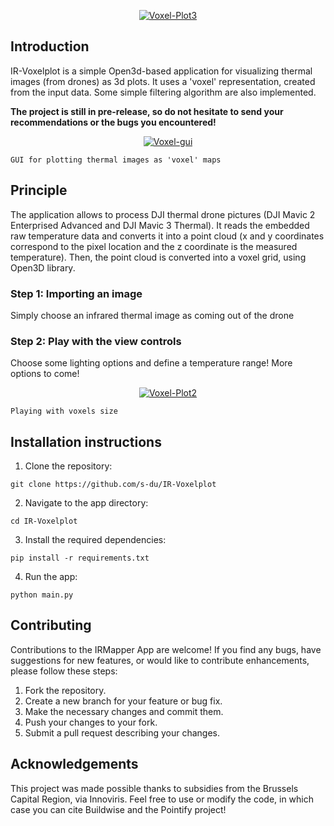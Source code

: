 <p align="center">
    <a href="https://ibb.co/2ZPY1zW"><img src="https://i.ibb.co/dm6JwNj/Voxel-Plot3.png" alt="Voxel-Plot3" border="0"></a>
</p>

## Introduction
IR-Voxelplot is a simple Open3d-based application for visualizing thermal images (from drones) as 3d plots. It uses a 'voxel' representation, created from the input data. Some simple filtering algorithm are also implemented. 

**The project is still in pre-release, so do not hesitate to send your recommendations or the bugs you encountered!**

<p align="center">
    <a href="https://ibb.co/Zzg7HkM"><img src="https://i.ibb.co/23MH8fk/Voxel-gui.png" alt="Voxel-gui" border="0"></a>
    
    GUI for plotting thermal images as 'voxel' maps
</p>


## Principle
The application allows to process DJI thermal drone pictures (DJI Mavic 2 Enterprised Advanced and DJI Mavic 3 Thermal).
It reads the embedded raw temperature data and converts it into a point cloud (x and y coordinates correspond to the pixel location and the z coordinate is the measured temperature).
Then, the point cloud is converted into a voxel grid, using Open3D library. 

### Step 1: Importing an image
Simply choose an infrared thermal image as coming out of the drone

### Step 2: Play with the view controls
Choose some lighting options and define a temperature range! More options to come!

<p align="center">
    <a href="https://ibb.co/1r35B0M"><img src="https://i.ibb.co/2vwQRFS/Voxel-Plot2.png" alt="Voxel-Plot2" border="0"></a>
    
    Playing with voxels size
</p>

## Installation instructions

1. Clone the repository:
```
git clone https://github.com/s-du/IR-Voxelplot
```

2. Navigate to the app directory:
```
cd IR-Voxelplot
```

3. Install the required dependencies:
```
pip install -r requirements.txt
```

4. Run the app:
```
python main.py
```

## Contributing

Contributions to the IRMapper App are welcome! If you find any bugs, have suggestions for new features, or would like to contribute enhancements, please follow these steps:

1. Fork the repository.
2. Create a new branch for your feature or bug fix.
3. Make the necessary changes and commit them.
4. Push your changes to your fork.
5. Submit a pull request describing your changes.

## Acknowledgements
This project was made possible thanks to subsidies from the Brussels Capital Region, via Innoviris.
Feel free to use or modify the code, in which case you can cite Buildwise and the Pointify project!
